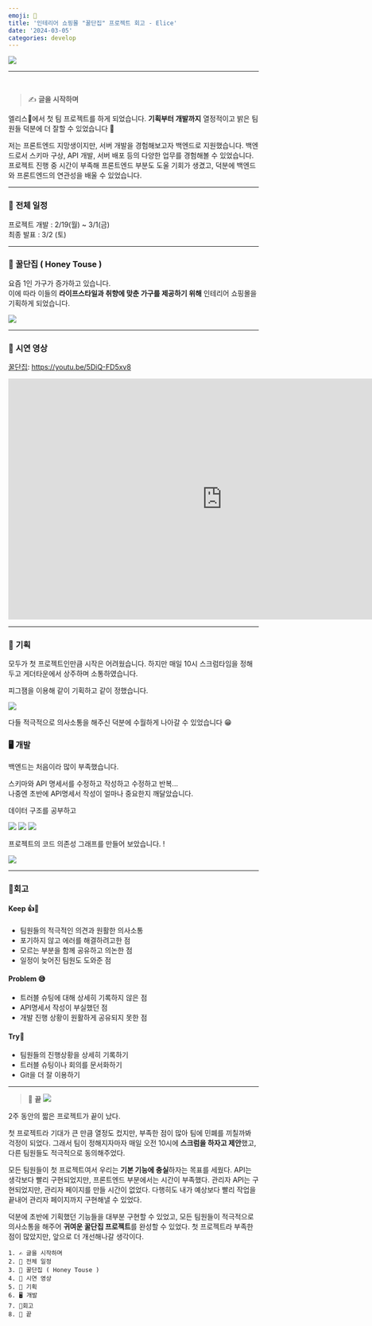 ```yaml
---
emoji: 🐝
title: '인테리어 쇼핑몰 "꿀단집" 프로젝트 회고 - Elice'
date: '2024-03-05'
categories: develop
---
```


![](꿀단집.gif)

---

</br>

> ✍️ **글을 시작하며**

엘리스🐰에서 첫 팀 프로젝트를 하게 되었습니다. **기획부터 개발까지** 열정적이고 밝은 팀원들 덕분에 더 잘할 수 있었습니다 🫰

저는 프론트엔드 지망생이지만, 서버 개발을 경험해보고자 백엔드로 지원했습니다. 백엔드로서 스키마 구상, API 개발, 서버 배포 등의 다양한 업무를 경험해볼 수 있었습니다. 프로젝트 진행 중 시간이 부족해 프론트엔드 부분도 도울 기회가 생겼고, 덕분에 백엔드와 프론트엔드의 연관성을 배울 수 있었습니다.

---

### 📅 **전체 일정**

프로젝트 개발 : 2/19(월) ~ 3/1(금)</br>
최종 발표 : 3/2 (토)

---

### **👀 꿀단집 ( Honey Touse )**

요즘 1인 가구가 증가하고 있습니다. </br>이에 따라 이들의 **라이프스타일과 취향에 맞춘 가구를 제공하기 위해** 인테리어 쇼핑몰을 기획하게 되었습니다.

![](페르소나.webp)

---

### 💫 **시연 영상**

[꿀단집](https://youtu.be/5DiQ-FD5xv8): https://youtu.be/5DiQ-FD5xv8

<iframe src="https://www.youtube.com/embed/5DiQ-FD5xv8" width="860" height="484" frameborder="0" allowfullscreen="true"></iframe>

---

### 🥸 **기획**

모두가 첫 프로젝트인만큼 시작은 어려웠습니다. 하지만
매일 10시 스크럼타임을 정해두고 게더타운에서 상주하며 소통하였습니다.

피그잼을 이용해 같이 기획하고 같이 정했습니다.

![](5.png)

다들 적극적으로 의사소통을 해주신 덕분에 수월하게 나아갈 수 있었습니다 😁

### 🖥️ **개발**

백엔드는 처음이라 많이 부족했습니다.

스키마와 API 명세서를 수정하고 작성하고 수정하고 반복...</br>
나중엔 초반에 API명세서 작성이 얼마나 중요한지 깨달았습니다.

데이터 구조를 공부하고

![](1.png)
![](2.png)
![](3.png)

프로젝트의 코드 의존성 그래프를 만들어 보았습니다. !

![](4.png)

---

### 🎈**회고**

#### Keep 👍💪

- 팀원들의 적극적인 의견과 원활한 의사소통
- 포기하지 않고 에러를 해결하려고한 점
- 모르는 부분을 함께 공유하고 의논한 점
- 일정이 늦어진 팀원도 도와준 점

#### Problem 😅

- 트러블 슈팅에 대해 상세히 기록하지 않은 점
- API명세서 작성이 부실했던 점
- 개발 진행 상황이 원활하게 공유되지 못한 점

#### Try💪

- 팀원들의 진행상황을 상세히 기록하기
- 트러블 슈팅이나 회의를 문서화하기
- Git을 더 잘 이용하기

---

> 🐯 **끝**
> ![](우수상.png)

2주 동안의 짧은 프로젝트가 끝이 났다.

첫 프로젝트라 기대가 큰 만큼 열정도 컸지만, 부족한 점이 많아 팀에 민폐를 끼칠까봐 걱정이 되었다. 그래서 팀이 정해지자마자 매일 오전 10시에 **스크럼을 하자고 제안**했고, 다른 팀원들도 적극적으로 동의해주었다.

모든 팀원들이 첫 프로젝트여서 우리는 **기본 기능에 충실**하자는 목표를 세웠다. API는 생각보다 빨리 구현되었지만, 프론트엔드 부분에서는 시간이 부족했다. 관리자 API는 구현되었지만, 관리자 페이지를 만들 시간이 없었다. 다행히도 내가 예상보다 빨리 작업을 끝내어 관리자 페이지까지 구현해낼 수 있었다.

덕분에 초반에 기획했던 기능들을 대부분 구현할 수 있었고, 모든 팀원들이 적극적으로 의사소통을 해주어 **귀여운 꿀단집 프로젝트**를 완성할 수 있었다. 첫 프로젝트라 부족한 점이 많았지만, 앞으로 더 개선해나갈 생각이다.

```toc
1. ✍️ 글을 시작하며
2. 📅 전체 일정
3. 👀 꿀단집 ( Honey Touse )
4. 💫 시연 영상
5. 🥸 기획
6. 🖥️ 개발
7. 🎈회고
8. 🐯 끝
```
